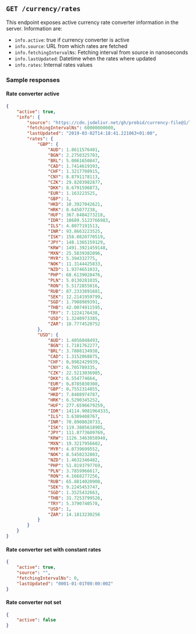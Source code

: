 ## `GET /currency/rates`

This endpoint exposes active currency rate converter information in the server.
Information are:
- `info.active`: true if currency converter is active
- `info.source`: URL from which rates are fetched
- `info.fetchingIntervalNs`: Fetching interval from source in nanoseconds
- `info.lastUpdated`: Datetime when the rates where updated
- `info.rates`: Internal rates values

### Sample responses
#### Rate converter active
```json
{
    "active": true,
    "info": {
        "source": "https://cdn.jsdelivr.net/gh/prebid/currency-file@1/latest.json",
        "fetchingIntervalNs": 60000000000,
        "lastUpdated": "2019-03-02T14:18:41.221063+01:00",
        "rates": {
            "GBP": {
                "AUD": 1.8611576401,
                "BGN": 2.2750325703,
                "BRL": 5.0061650847,
                "CAD": 1.7414619393,
                "CHF": 1.3217708915,
                "CNY": 8.8791178113,
                "CZK": 29.8203982877,
                "DKK": 8.6791596873,
                "EUR": 1.163223525,
                "GBP": 1,
                "HKD": 10.3927042621,
                "HRK": 8.645077238,
                "HUF": 367.6484273218,
                "IDR": 18689.5123766983,
                "ILS": 4.8077191513,
                "INR": 93.8663223525,
                "ISK": 158.0820770519,
                "JPY": 148.1365159129,
                "KRW": 1491.3921459148,
                "MXN": 25.5839382096,
                "MYR": 5.394332775,
                "NOK": 11.3144425833,
                "NZD": 1.9374651033,
                "PHP": 68.6139028476,
                "PLN": 5.0130281035,
                "RON": 5.5172855016,
                "RUB": 87.2333891681,
                "SEK": 12.2141959799,
                "SGD": 1.7908989391,
                "THB": 42.0074911595,
                "TRY": 7.1224176438,
                "USD": 1.3240973385,
                "ZAR": 18.7774520752
            },
            "USD": {
                "AUD": 1.4056048493,
                "BGN": 1.7181762277,
                "BRL": 3.7808134938,
                "CAD": 1.3152068875,
                "CHF": 0.9982429939,
                "CNY": 6.705789335,
                "CZK": 22.5213036985,
                "DKK": 6.554774664,
                "EUR": 0.8785030308,
                "GBP": 0.7552314855,
                "HKD": 7.8488974787,
                "HRK": 6.5290345252,
                "HUF": 277.6596679259,
                "IDR": 14114.9081964333,
                "ILS": 3.6309408767,
                "INR": 70.8908020733,
                "ISK": 119.3885618905,
                "JPY": 111.8773609769,
                "KRW": 1126.3463058948,
                "MXN": 19.3217956602,
                "MYR": 4.0739699552,
                "NOK": 8.5450232803,
                "NZD": 1.4632346482,
                "PHP": 51.8193797769,
                "PLN": 3.7859966617,
                "RON": 4.1668277256,
                "RUB": 65.8814020908,
                "SEK": 9.2245453747,
                "SGD": 1.3525432663,
                "THB": 31.7253799526,
                "TRY": 5.3790740578,
                "USD": 1,
                "ZAR": 14.1813230256
            }
        }
    }
}
```

#### Rate converter set with constant rates
```json
{
    "active": true,
    "source": "",
    "fetchingIntervalNs": 0,
    "lastUpdated": "0001-01-01T00:00:00Z"
}
```

#### Rate converter not set
```json
{
    "active": false
}
```